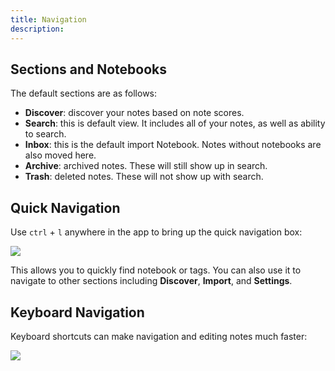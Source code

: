 ```yaml
---
title: Navigation
description: 
---
```


## Sections and Notebooks

The default sections are as follows:

- **Discover**: discover your notes based on note scores.
- **Search**: this is default view. It includes all of your notes, as well as ability to search.
- **Inbox**: this is the default import Notebook. Notes without notebooks are also moved here.
- **Archive**: archived notes. These will still show up in search.
- **Trash**: deleted notes. These will not show up with search.

## Quick Navigation

Use `ctrl` + `l` anywhere in the app to bring up the quick navigation box:

![](/images/quick-navigation.png)

This allows you to quickly find notebook or tags. You can also use it to navigate to other sections including **Discover**, **Import**, and **Settings**.

## Keyboard Navigation

Keyboard shortcuts can make navigation and editing notes much faster: 

![](/images/shortcuts.png)
